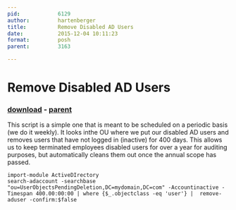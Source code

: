 ```yaml
---
pid:            6129
author:         hartenberger
title:          Remove Disabled AD Users
date:           2015-12-04 10:11:23
format:         posh
parent:         3163

---
```


# Remove Disabled AD Users

### [download](//scripts/6129.ps1) - [parent](//scripts/3163.md)

This script is a simple one that is meant to be scheduled on a periodic basis (we do it weekly). It looks inthe OU where we put our disabled AD users and removes users that have not logged in (inactive) for 400 days. This allows us to keep terminated employees disabled users for over a year for auditing purposes, but automatically cleans them out once the annual scope has passed.

```posh
import-module ActiveDIrectory
search-adaccount -searchbase "ou=UserObjectsPendingDeletion,DC=mydomain,DC=com" -Accountinactive -Timespan 400.00:00:00 | where {$_.objectclass -eq 'user'} |  remove-aduser -confirm:$false
```
